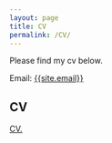 ```yaml
---
layout: page
title: CV
permalink: /CV/
---
```

<p>
Please find my cv below.
</p>

Email: <a href="mailto:{{site.email}}?Subject=From Blog Site:">{{site.email}}</a>

## CV

<a href="doug-murdoch.github.io/static/css/Murdoch_CV_521.pdf" target="_blank">CV.</a>
